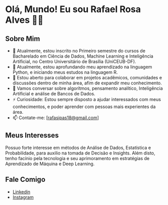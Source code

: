 # Olá, Mundo! Eu sou Rafael Rosa Alves 🧑‍💻

## Sobre Mim

- 🔭 Atualmente, estou inscrito no Primeiro semestre do cursos de Bacharelado em Ciência de Dados, Machine Learning e Inteligência Artificial, no Centro Universitário de Brasília (UniCEUB-DF). 
- 🌱 Atualmente, estou aprofundando meu aprendizado na linguagem Python, e iniciando meus estudos na linguagem R. 
- 👯 Estou aberto para colaborar em projetos acadêmicos, comunidades e discussões dentro de minha área, afim de expandir meu conhecimento. 
- 💬 Vamos conversar sobre algorítmos, pensamento analítico, Inteligência Artificial e análise de Bancos de Dados.
- ⚡ Curiosidade: Estou sempre disposto a ajudar interessados com meus conhecimentos, e poder aprender com pessoas mais experientes da área.
- 📫 Contate-me: [rafasipas18@gmail.com]

## Meus Interesses
Possuo forte interesse em métodos de Análise de Dados, Estatística e Probabilidade, para auxilio na tomada de Decisão e Insights.
Além disto, tenho facínio pela tecnologia e seu aprimoramento em estratégias de Aprendizado de Máquina e Deep Learning.

## Fale Comigo
- [Linkedin](https://www.linkedin.com/in/rafael-rosa-alves-5796032a8/)
- [Instagram](https://www.instagram.com/rafael.rosakkkjk/)
